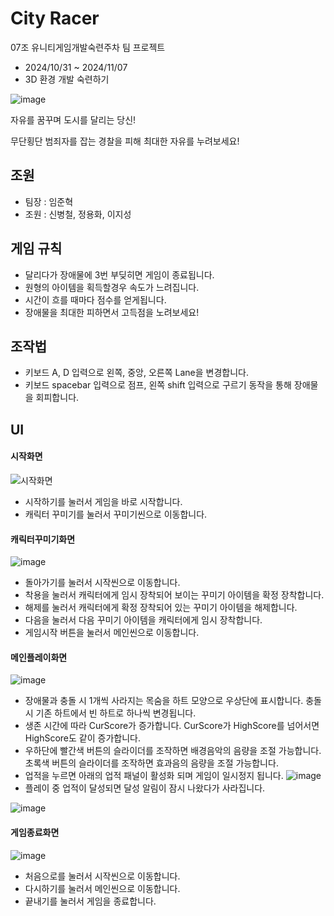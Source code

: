 # City Racer
07조 유니티게임개발숙련주차 팀 프로젝트

 - 2024/10/31 ~ 2024/11/07
 - 3D 환경 개발 숙련하기
   
 ![image](https://github.com/user-attachments/assets/155819dc-5a5b-4c7f-9163-dbaf83453b7a)

 
 자유를 꿈꾸며 도시를 달리는 당신!
 
 무단횡단 범죄자를 잡는 경찰을 피해 최대한 자유를 누려보세요!

## 조원
 - 팀장 : 임준혁
 - 조원 : 신병철, 정용화, 이지성

## 게임 규칙
 - 달리다가 장애물에 3번 부딪히면 게임이 종료됩니다.
 - 원형의 아이템을 획득할경우 속도가 느려집니다.
 - 시간이 흐를 때마다 점수를 얻게됩니다.
 - 장애물을 최대한 피하면서 고득점을 노려보세요!

## 조작법
 - 키보드 A, D 입력으로 왼쪽, 중앙, 오른쪽 Lane을 변경합니다.
 - 키보드 spacebar 입력으로 점프, 왼쪽 shift 입력으로 구르기 동작을 통해 장애물을 회피합니다.

## UI

#### 시작화면
![시작화면](https://github.com/user-attachments/assets/8264c13e-bff9-4c37-84ca-618a4335961f)
- 시작하기를 눌러서 게임을 바로 시작합니다.
- 캐릭터 꾸미기를 눌러서 꾸미기씬으로 이동합니다.

 
#### 캐릭터꾸미기화면
![image](https://github.com/user-attachments/assets/b62ac4fe-dfee-43b3-8f13-fe36b27233cc)
- 돌아가기를 눌러서 시작씬으로 이동합니다.
- 착용을 눌러서 캐릭터에게 임시 장착되어 보이는 꾸미기 아이템을 확정 장착합니다.
- 해제를 눌러서 캐릭터에게 확정 장착되어 있는 꾸미기 아이템을 해제합니다.
- 다음을 눌러서 다음 꾸미기 아이템을 캐릭터에게 임시 장착합니다.
- 게임시작 버튼을 눌러서 메인씬으로 이동합니다.

 
#### 메인플레이화면
![image](https://github.com/user-attachments/assets/398e74ab-8ad5-4c23-a205-b8869c86ec34)
- 장애물과 충돌 시 1개씩 사라지는 목숨을 하트 모양으로 우상단에 표시합니다. 충돌 시 기존 하트에서 빈 하트로 하나씩 변경됩니다.
- 생존 시간에 따라 CurScore가 증가합니다. CurScore가 HighScore를 넘어서면 HighScore도 같이 증가합니다.
- 우하단에 빨간색 버튼의 슬라이더를 조작하면 배경음악의 음량을 조절 가능합니다. 초록색 버튼의 슬라이더를 조작하면 효과음의 음량을 조절 가능합니다.
-  업적을 누르면 아래의 업적 패널이 활성화 되며 게임이 일시정지 됩니다.
![image](https://github.com/user-attachments/assets/6629f06f-7c5b-4ae7-804d-bc8053432c52)
- 플레이 중 업적이 달성되면 달성 알림이 잠시 나왔다가 사라집니다.
 
![image](https://github.com/user-attachments/assets/0b4dbd11-a105-4aa8-8529-eee43266e00f)

 
#### 게임종료화면
![image](https://github.com/user-attachments/assets/03e191d6-f72b-4dd7-a322-61a55e867885)
- 처음으로를 눌러서 시작씬으로 이동합니다.
- 다시하기를 눌러서 메인씬으로 이동합니다.
- 끝내기를 눌러서 게임을 종료합니다.
